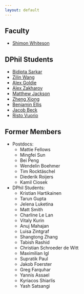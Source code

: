 ```yaml
---
layout: default
---
```


## Faculty 
* [Shimon Whiteson](/pages/people/shimon.html)

## DPhil Students
* [Bidipta Sarkar](/pages/people/bidipta.html)
* [Zilin Wang](/pages/people/zilin.html)
* [Alex Goldie](/pages/people/alex_goldie.html)
* [Alex Zakharov](/pages/people/alex_zakharov.html)
* [Matthew Jackson](/pages/people/matthew_jackson.html)
* [Zheng Xiong](/pages/people/zheng.html)
* [Benjamin Ellis](/pages/people/ben.html)
* [Jacob Beck](/pages/people/jacob.html)
* [Risto Vuorio](/pages/people/risto.html)

## Former Members
* Postdocs:
  * Mattie Fellows
  * Mingfei Sun
  * Bei Peng
  * Wendelin Boehmer
  * Tim Rocktäschel
  * Diederik Roijers
  * Kamil Ciosek
* DPhil Students:
  * Kristian Hartikainen
  * Tarun Gupta
  * Jelena Luketina
  * Matt Smith
  * Charline Le Lan
  * Vitaly Kurin
  * Anuj Mahajan
  * Luisa Zintgraf
  * Shangtong Zhang
  * Tabish Rashid
  * Christian Schroeder de Witt
  * Maximilian Igl
  * Supratik Paul
  * Jakob Foerster
  * Greg Farquhar
  * Yannis Assael
  * Kyriacos Shiarlis
  * Yash Satsangi

